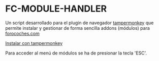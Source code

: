 # FC-MODULE-HANDLER

Un script desarrollado para el plugin de navegador [tampermonkey](https://www.tampermonkey.net/) que permite instalar y gestionar de forma sencilla addons (módulos) para [forocoches.com](https://forocoches.com)

[Instalar con tampermonkey](https://raw.githubusercontent.com/Pytness/fc-modules/master/index.user.js)

Para acceder al menú de módulos se ha de presionar la tecla 'ESC'.
